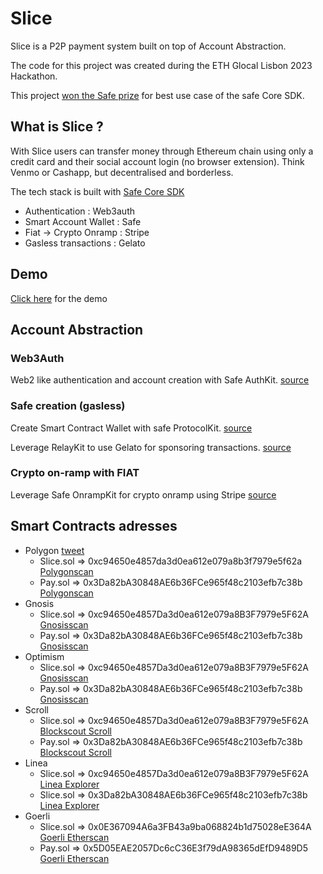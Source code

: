 # Slice

Slice is a P2P payment system built on top of Account Abstraction.

The code for this project was created during the ETH Glocal Lisbon 2023 Hackathon.

This project [won the Safe prize](https://twitter.com/safe/status/1657769388215500805?s=46) for best use case of the safe Core SDK.

## What is Slice ?

With Slice users can transfer money through Ethereum chain using only a credit card and their social account login (no browser extension).
Think Venmo or Cashapp, but decentralised and borderless.

The tech stack is built with [Safe Core SDK](https://docs.safe.global/learn/safe-core/safe-core-account-abstraction-sdk)

- Authentication : Web3auth
- Smart Account Wallet : Safe
- Fiat -> Crypto Onramp : Stripe
- Gasless transactions : Gelato

## Demo

[Click here](https://ethlisbon-vdaubry.vercel.app/) for the demo

## Account Abstraction

### Web3Auth

Web2 like authentication and account creation with Safe AuthKit. [source](https://github.com/vdaubry/ethlisbon/blob/master/frontend/components/Web3Auth.tsx#L59)

### Safe creation (gasless)

Create Smart Contract Wallet with safe ProtocolKit. [source](https://github.com/vdaubry/ethlisbon/blob/master/frontend/components/CreateSafe.tsx#L109)

Leverage RelayKit to use Gelato for sponsoring transactions. [source](https://github.com/vdaubry/ethlisbon/blob/master/frontend/components/CreateSafe.tsx#L85)

### Crypto on-ramp with FIAT

Leverage Safe OnrampKit for crypto onramp using Stripe [source](https://github.com/vdaubry/ethlisbon/blob/master/frontend/components/OnRamp.tsx#L15)

## Smart Contracts adresses

- Polygon [tweet](https://twitter.com/filmacedo/status/1657528792208777216)
  - Slice.sol => 0xc94650e4857da3d0ea612e079a8b3f7979e5f62a [Polygonscan](https://polygonscan.com/address/0xc94650e4857da3d0ea612e079a8b3f7979e5f62a)
  - Pay.sol => 0x3Da82bA30848AE6b36FCe965f48c2103efb7c38b [Polygonscan](https://polygonscan.com/address/0x3Da82bA30848AE6b36FCe965f48c2103efb7c38b)
- Gnosis
  - Slice.sol => 0xc94650e4857Da3d0ea612e079a8B3F7979e5F62A [Gnosisscan](https://gnosisscan.io/address/0xc94650e4857Da3d0ea612e079a8B3F7979e5F62A)
  - Pay.sol => 0x3Da82bA30848AE6b36FCe965f48c2103efb7c38b [Gnosisscan](https://gnosisscan.io/address/0x3Da82bA30848AE6b36FCe965f48c2103efb7c38b)
- Optimism
  - Slice.sol => 0xc94650e4857Da3d0ea612e079a8B3F7979e5F62A [Gnosisscan](https://optimistic.etherscan.io/address/0xc94650e4857Da3d0ea612e079a8B3F7979e5F62A)
  - Pay.sol => 0x3Da82bA30848AE6b36FCe965f48c2103efb7c38b [Gnosisscan](https://optimistic.etherscan.io/address/0x3Da82bA30848AE6b36FCe965f48c2103efb7c38b)
- Scroll
  - Slice.sol => 0xc94650e4857Da3d0ea612e079a8B3F7979e5F62A [Blockscout Scroll](https://blockscout.scroll.io/address/0xc94650e4857Da3d0ea612e079a8B3F7979e5F62A)
  - Pay.sol => 0x3Da82bA30848AE6b36FCe965f48c2103efb7c38b [Blockscout Scroll](https://blockscout.scroll.io/address/0x3Da82bA30848AE6b36FCe965f48c2103efb7c38b)
- Linea
  - Slice.sol => 0xc94650e4857Da3d0ea612e079a8B3F7979e5F62A [Linea Explorer](https://explorer.goerli.linea.build/address/0xc94650e4857Da3d0ea612e079a8B3F7979e5F62A)
  - Slice.sol => 0x3Da82bA30848AE6b36FCe965f48c2103efb7c38b [Linea Explorer](https://explorer.goerli.linea.build/address/0x3Da82bA30848AE6b36FCe965f48c2103efb7c38b)
- Goerli
  - Slice.sol => 0x0E367094A6a3FB43a9ba068824b1d75028eE364A [Goerli Etherscan](https://goerli.etherscan.io/address/0x0E367094A6a3FB43a9ba068824b1d75028eE364A)
  - Pay.sol => 0x5D05EAE2057Dc6cC36E3f79dA98365dEfD9489D5 [Goerli Etherscan](https://goerli.etherscan.io/address/0x5D05EAE2057Dc6cC36E3f79dA98365dEfD9489D5)
